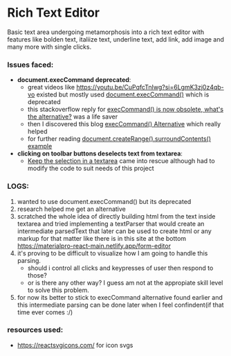 # Rich Text Editor

Basic text area undergoing metamorphosis into a rich text editor with features like bolden text, italiize text, underline text, add link, add image and many more with single clicks.

### Issues faced:

- **document.execCommand deprecated**:
  - great videos like https://youtu.be/CuPqfcTnIwg?si=6LgmK3zj0z4qb-vo existed but mostly used [document.execCommand()](https://developer.mozilla.org/en-US/docs/Web/API/Document/execCommand) which is deprecated
  - this stackoverflow reply for [execCommand() is now obsolete, what's the alternative?](https://stackoverflow.com/a/62266439) was a life saver
  - then I discovered this blog [execCommand() Alternative](https://dev.to/_moehab/documentexeccommand-alternative-5a55) which really helped
  - for further reading [document.createRange().surroundContents() example](https://developer.mozilla.org/en-US/docs/Web/API/Range/surroundContents#examples)
- **clicking on toolbar buttons deselects text from textarea**:
  - [Keep the selection in a textarea](https://stackoverflow.com/a/76924634) came into rescue although had to modify the code to suit needs of this project

### LOGS:

1. wanted to use document.execCommand() but its deprecated
2. research helped me get an alternative
3. scratched the whole idea of directly building html from the text inside textarea and tried implementing a textParser that would create an intermediate parsedText that later can be used to create html or any markup for that matter like there is in this site at the bottom https://materialpro-react-main.netlify.app/form-editor
4. it's proving to be difficult to visualize how I am going to handle this parsing.
   - should i control all clicks and keypresses of user then respond to those?
   - or is there any other way? I guess am not at the appropiate skill level to solve this problem.
5. for now its better to stick to execCommand alternative found earlier and this intermediate parsing can be done later when I feel confindent(if that time ever comes :/)

### resources used:

- https://reactsvgicons.com/ for icon svgs

